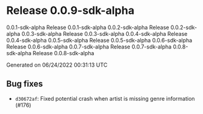 # Release 0.0.9-sdk-alpha
0.0.1-sdk-alpha Release 0.0.1-sdk-alpha 0.0.2-sdk-alpha Release 0.0.2-sdk-alpha 0.0.3-sdk-alpha Release 0.0.3-sdk-alpha 0.0.4-sdk-alpha Release 0.0.4-sdk-alpha 0.0.5-sdk-alpha Release 0.0.5-sdk-alpha 0.0.6-sdk-alpha Release 0.0.6-sdk-alpha 0.0.7-sdk-alpha Release 0.0.7-sdk-alpha 0.0.8-sdk-alpha Release 0.0.8-sdk-alpha

Generated on 06/24/2022 00:31:13 UTC

## Bug fixes
 - `d30672af`:  Fixed potential crash when artist is missing genre information (#176)
